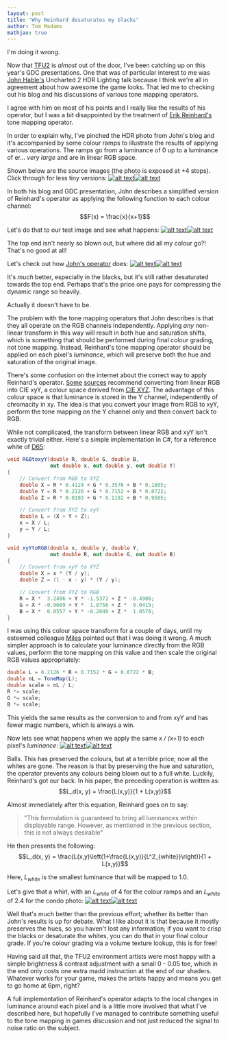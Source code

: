 ```yaml
---
layout: post
title: "Why Reinhard desaturates my blacks"
author: Tom Madams
mathjax: true
---
```


I'm doing it wrong.

Now that [TFU2](http://www.unleashed2010.com) is _almost_ out of the door, I've been catching up on this year's GDC presentations. One that was of particular interest to me was [John Hable's](http://filmicgames.com/) Uncharted 2 HDR Lighting talk because I think we're all in agreement about how awesome the game looks. That led me to checking out his blog and his discussions of various tone mapping operators.

I agree with him on most of his points and I really like the results of his operator, but I was a bit disappointed by the treatment of [Erik Reinhard's](http://www.cs.ucf.edu/~reinhard/cdrom/) tone mapping operator.

In order to explain why, I've pinched the HDR photo from John's blog and it's accompanied by some colour ramps to illustrate the results of applying various operations. The ramps go from a luminance of 0 up to a luminance of er... _very large_ and are in linear RGB space.

Shown below are the source images (the photo is exposed at +4 stops). Click through for less tiny versions:
[![alt text](/assets/imgs/2010/08/linear_ramps.png)](/assets/imgs/2010/08/linear_ramps.png)[![alt text](/assets/imgs/2010/08/linear_house.png)](/assets/imgs/2010/08/linear_house.png)

In both his blog and GDC presentation, John describes a simplified version of Reinhard's operator as applying the following function to each colour channel:<br>
$$F(x) = \frac{x}{x+1}$$

Let's do that to our test image and see what happens:
[![alt text](/assets/imgs/2010/08/simple_reinhard_rgb_ramps.png)](/assets/imgs/2010/08/simple_reinhard_rgb_ramps.png)[![alt text](/assets/imgs/2010/08/simple_reinhard_rgb_house1.png)](/assets/imgs/2010/08/simple_reinhard_rgb_house1.png)

The top end isn't nearly so blown out, but where did all my colour go?! That's no good at all!

Let's check out how [John's operator](http://filmicgames.com/archives/75) does:
[![alt text](/assets/imgs/2010/08/hable_rgb_ramps.png)](/assets/imgs/2010/08/hable_rgb_ramps.png)[![alt text](/assets/imgs/2010/08/hable_rgb_house.png)](/assets/imgs/2010/08/hable_rgb_house.png)

It's _much_ better, especially in the blacks, but it's still rather desaturated towards the top end. Perhaps that's the price one pays for compressing the dynamic range so heavily.

Actually it doesn't have to be.

The problem with the tone mapping operators that John describes is that they all operate on the RGB channels independently. Applying _any_ non-linear transform in this way will result in both hue and saturation shifts, which is something that should be performed during final colour grading, not tone mapping. Instead, Reinhard's tone mapping operator should be applied on each pixel's _luminance_, which will preserve both the hue and saturation of the original image.

There's some confusion on the internet about the correct way to apply Reinhard's operator. [Some](http://wiki.gamedev.net/index.php/D3DBook:High-Dynamic_Range_Rendering#Luminance_Transform) [sources](http://www.gamedev.net/community/forums/topic.asp?topic_id=407348) recommend converting from linear RGB into CIE xyY, a colour space derived from [CIE XYZ](http://en.wikipedia.org/wiki/CIE_1931_color_space). The advantage of this colour space is that luminance is stored in the Y channel, independently of chromacity in xy. The idea is that you convert your image from RGB to xyY, perform the tone mapping on the Y channel only and then convert back to RGB.

While not complicated, the transform between linear RGB and xyY isn't exactly trivial either. Here's a simple implementation in C#, for a reference white of [D65](http://www.brucelindbloom.com/index.html?Eqn_RGB_XYZ_Matrix.html):
```csharp
void RGBtoxyY(double R, double G, double B,
              out double x, out double y, out double Y)
{
    // Convert from RGB to XYZ
    double X = R * 0.4124 + G * 0.3576 + B * 0.1805;
    double Y = R * 0.2126 + G * 0.7152 + B * 0.0722;
    double Z = R * 0.0193 + G * 0.1192 + B * 0.9505;

    // Convert from XYZ to xyY
    double L = (X + Y + Z);
    x = X / L;
    y = Y / L;
}

void xyYtoRGB(double x, double y, double Y,
              out double R, out double G, out double B)
{
    // Convert from xyY to XYZ
    double X = x * (Y / y);
    double Z = (1 - x - y) * (Y / y);

    // Convert from XYZ to RGB
    R = X *  3.2406 + Y * -1.5372 + Z * -0.4986;
    G = X * -0.9689 + Y *  1.8758 + Z *  0.0415;
    B = X *  0.0557 + Y * -0.2040 + Z *  1.0570;
}
```

I was using this colour space transform for a couple of days, until my esteemed colleague [Miles](http://mmack.wordpress.com) pointed out that I was doing it wrong. A much simpler approach is to calculate your luminance directly from the RGB values, perform the tone mapping on this value and then scale the original RGB values appropriately:
```csharp
double L = 0.2126 * R + 0.7152 * G + 0.0722 * B;
double nL = ToneMap(L);
double scale = nL / L;
R *= scale;
G *= scale;
B *= scale;
```

This yields the same results as the conversion to and from xyY and has fewer magic numbers, which is always a win.

Now lets see what happens when we apply the same _x / (x+1)_ to each pixel's _luminance_:
[![alt text](/assets/imgs/2010/08/simple_reinhard_luminance_ramps.png)](/assets/imgs/2010/08/simple_reinhard_luminance_ramps.png)[![alt text](/assets/imgs/2010/08/simple_reinhard_luminance_house.png)](/assets/imgs/2010/08/simple_reinhard_luminance_house.png)

Balls. This has preserved the colours, but at a terrible price; now all the whites are gone. The reason is that by preserving the hue and saturation, the operator prevents any colours being blown out to a full white. Luckily, Reinhard's got our back. In his paper, the preceding operation is written as:<br>
$$L_d(x, y) = \frac{L(x,y)}{1 + L(x,y)}$$

Almost immediately after this equation, Reinhard goes on to say:
> "This formulation is guaranteed to bring all luminances within displayable range. However, as mentioned in the previous section, this is not always desirable"

He then presents the following:<br>
$$L_d(x, y) = \frac{L(x,y)\left(1+\frac{L(x,y)}{L^2_{white}}\right)}{1 + L(x,y)}$$

Here, $L_{white}$ is the smallest luminance that will be mapped to 1.0.

Let's give that a whirl, with an $L_{white}$ of 4 for the colour ramps and an $L_{white}$ of 2.4 for the condo photo:
[![alt text](/assets/imgs/2010/08/full_reinhard_luminance_ramps.png)](/assets/imgs/2010/08/full_reinhard_luminance_ramps.png)[![alt text](/assets/imgs/2010/08/full_reinhard_luminance_house.png)](/assets/imgs/2010/08/full_reinhard_luminance_house.png)

Well that's much better than the previous effort; whether its better than John's results is up for debate. What I like about it is that because it mostly preserves the hues, so you haven't lost any information; if you want to crisp the blacks or desaturate the whites, you can do that in your final colour grade. If you're colour grading via a volume texture lookup, this is for free!

Having said all that, the TFU2 environment artists were most happy with a simple brightness & contrast adjustment with a small 0 - 0.05 toe, which in the end only costs one extra madd instruction at the end of our shaders. Whatever works for your game, makes the artists happy and means you get to go home at 6pm, right?

A full implementation of Reinhard's operator adapts to the local changes in luminance around each pixel and is a little more involved that what I've described here, but hopefully I've managed to contribute something useful to the tone mapping in games discussion and not just reduced the signal to noise ratio on the subject.
